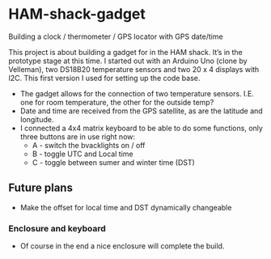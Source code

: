 # HAM-shack-gadget
Building a clock / thermometer / GPS locator with GPS date/time

This project is about building a gadget for in the HAM shack. It’s in the prototype stage at this time. I started out with an Arduino Uno (clone by Velleman), two DS18B20 temperature sensors and two 20 x 4 displays with I2C. This first version I used for setting up the code base.

- The gadget allows for the connection of two temperature sensors. I.E. one for room temperature, the other for the outside temp?
- Date and time are received from the GPS satellite, as are the latitude and longitude.
- I connected a 4x4 matrix keyboard to be able to do some functions, only three buttons are in use right now:
  - A - switch the bvacklights on / off
  - B - toggle UTC and Local time
  - C - toggle between sumer and winter time (DST)

## Future plans
- Make the offset for local time and DST dynamically changeable

### Enclosure and keyboard
- Of course in the end a nice enclosure will complete the build. 
